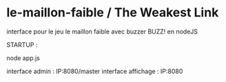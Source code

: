 # le-maillon-faible / The Weakest Link
interface pour le jeu le maillon faible avec buzzer BUZZ! en nodeJS

STARTUP :

node app.js

interface admin : IP:8080/master
interface affichage : IP:8080
